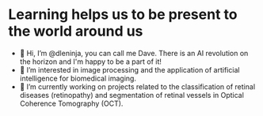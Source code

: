 # Learning helps us to be present to the world around us

- 👋 Hi, I’m @dleninja, you can call me Dave. There is an AI revolution on the horizon and I'm happy to be a part of it!
- 👀 I’m interested in image processing and the application of artificial intelligence for biomedical imaging.
- 🌱 I’m currently working on projects related to the classification of retinal diseases (retinopathy) and segmentation of retinal vessels in Optical Coherence Tomography (OCT).

<!---
dleninja/dleninja is a ✨ special ✨ repository because its `README.md` (this file) appears on your GitHub profile.
You can click the Preview link to take a look at your changes.
--->
